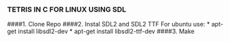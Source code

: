 ### TETRIS IN C FOR LINUX USING SDL
####1. Clone Repo
####2. Instal SDL2 and SDL2 TTF
  For ubuntu use:
    * apt-get install libsdl2-dev
    * apt-get install libsdl2-ttf-dev
####3. Make

